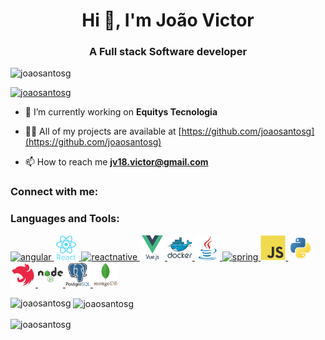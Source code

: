 <h1 align="center">Hi 👋, I'm João Victor</h1>
<h3 align="center">A Full stack Software developer</h3>

<p align="left"> <img src="https://komarev.com/ghpvc/?username=joaosantosg&label=Profile%20views&color=0e75b6&style=flat" alt="joaosantosg" /> </p>

<p align="left"> <a href="https://github.com/ryo-ma/github-profile-trophy"><img src="https://github-profile-trophy.vercel.app/?username=joaosantosg&theme=tokyonight" alt="joaosantosg" /></a> </p>

- 🔭 I’m currently working on **Equitys Tecnologia**

- 👨‍💻 All of my projects are available at [https://github.com/joaosantosg](https://github.com/joaosantosg)

- 📫 How to reach me **jv18.victor@gmail.com**


<h3 align="left">Connect with me:</h3>
<p align="left">
</p>

<h3 align="left">Languages and Tools:</h3>
<p align="left"> 
<a href="https://angular.io" target="_blank" rel="noreferrer"> <img src="https://angular.io/assets/images/logos/angular/angular.svg" alt="angular" width="40" height="40"/> </a> 
<a href="https://reactjs.org/" target="_blank" rel="noreferrer"> <img src="https://raw.githubusercontent.com/devicons/devicon/master/icons/react/react-original-wordmark.svg" alt="react" width="40" height="40"/> </a> 
<a href="https://reactnative.dev/" target="_blank" rel="noreferrer"> <img src="https://reactnative.dev/img/header_logo.svg" alt="reactnative" width="40" height="40"/> </a>
<a href="https://vuejs.org/" target="_blank" rel="noreferrer"> <img src="https://raw.githubusercontent.com/devicons/devicon/master/icons/vuejs/vuejs-original-wordmark.svg" alt="vuejs" width="40" height="40"/> </a> 
<a href="https://www.docker.com/" target="_blank" rel="noreferrer"> <img src="https://raw.githubusercontent.com/devicons/devicon/master/icons/docker/docker-original-wordmark.svg" alt="docker" width="40" height="40"/> </a> 
<a href="https://www.java.com" target="_blank" rel="noreferrer"> <img src="https://raw.githubusercontent.com/devicons/devicon/master/icons/java/java-original.svg" alt="java" width="40" height="40"/> </a> 
<a href="https://spring.io/" target="_blank" rel="noreferrer"> <img src="https://www.vectorlogo.zone/logos/springio/springio-icon.svg" alt="spring" width="40" height="40"/> </a> 
<a href="https://developer.mozilla.org/en-US/docs/Web/JavaScript" target="_blank" rel="noreferrer"> <img src="https://raw.githubusercontent.com/devicons/devicon/master/icons/javascript/javascript-original.svg" alt="javascript" width="40" height="40"/> </a>
<a href="https://www.python.org" target="_blank" rel="noreferrer"> <img src="https://raw.githubusercontent.com/devicons/devicon/master/icons/python/python-original.svg" alt="python" width="40" height="40"/> </a> 
<a href="https://nestjs.com/" target="_blank" rel="noreferrer"> <img src="https://raw.githubusercontent.com/nimasfl/nestjs-icons/master/file_type_nestjs.svg" alt="nestjs" width="40" height="40"/> </a> 
<a href="https://nodejs.org" target="_blank" rel="noreferrer"> <img src="https://raw.githubusercontent.com/devicons/devicon/master/icons/nodejs/nodejs-original-wordmark.svg" alt="nodejs" width="40" height="40"/> </a> 
<a href="https://www.postgresql.org" target="_blank" rel="noreferrer"> <img src="https://raw.githubusercontent.com/devicons/devicon/master/icons/postgresql/postgresql-original-wordmark.svg" alt="postgresql" width="40" height="40"/> </a> 
<a href="https://www.mongodb.com/" target="_blank" rel="noreferrer"> <img src="https://raw.githubusercontent.com/devicons/devicon/master/icons/mongodb/mongodb-original-wordmark.svg" alt="mongodb" width="40" height="40"/> </a>


</p>

<p><img align="left" src="https://github-readme-stats.vercel.app/api/top-langs?username=joaosantosg&show_icons=true&locale=en&layout=compact" alt="joaosantosg" /></p>

<p>&nbsp;<img align="center" src="https://github-readme-stats.vercel.app/api?username=joaosantosg&show_icons=true&locale=en" alt="joaosantosg" /></p>

<p><img align="center" src="https://github-readme-streak-stats.herokuapp.com/?user=joaosantosg&" alt="joaosantosg" /></p>
